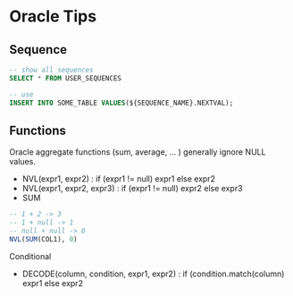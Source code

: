 # Oracle Tips

## Sequence

```sql
-- show all sequences
SELECT * FROM USER_SEQUENCES  

-- use
INSERT INTO SOME_TABLE VALUES(${SEQUENCE_NAME}.NEXTVAL);
```

## Functions

Oracle aggregate functions (sum, average, ... ) generally ignore NULL values. 

- NVL(expr1, expr2) : if (expr1 != null) expr1 else expr2
- NVL(expr1, expr2, expr3) : if (expr1 != null) expr2 else expr3
- SUM

```sql
-- 1 + 2 -> 3
-- 1 + null -> 1
-- null + null -> 0
NVL(SUM(COL1), 0)
```

Conditional

- DECODE(column, condition, expr1, expr2) : if (condition.match(column) expr1 else expr2
